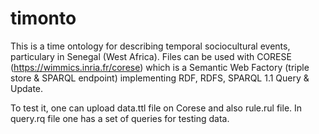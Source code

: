 timonto
=======

This is a time ontology for describing temporal sociocultural events, particulary in Senegal (West Africa).
Files can be used with CORESE (https://wimmics.inria.fr/corese) which is a Semantic Web Factory (triple store & SPARQL endpoint) implementing RDF, RDFS, SPARQL 1.1 Query & Update. 

To test it, one can upload data.ttl file on Corese and also rule.rul file. In query.rq file one has a set of queries for testing data.
